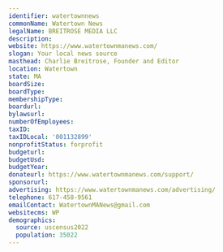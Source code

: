 ```yaml
---
identifier: watertownnews
commonName: Watertown News
legalName: BREITROSE MEDIA LLC
description:
website: https://www.watertownmanews.com/
slogan: Your local news source
masthead: Charlie Breitrose, Founder and Editor
location: Watertown
state: MA
boardSize:
boardType:
membershipType:
boardurl:
bylawsurl:
numberOfEmployees:
taxID:
taxIDLocal: '001132899'
nonprofitStatus: forprofit
budgeturl:
budgetUsd:
budgetYear:
donateurl: https://www.watertownmanews.com/support/
sponsorurl:
advertising: https://www.watertownmanews.com/advertising/
telephone: 617-458-9561
emailContact: WatertownMANews@gmail.com
websitecms: WP
demographics:
  source: uscensus2022
  population: 35022
---
```


